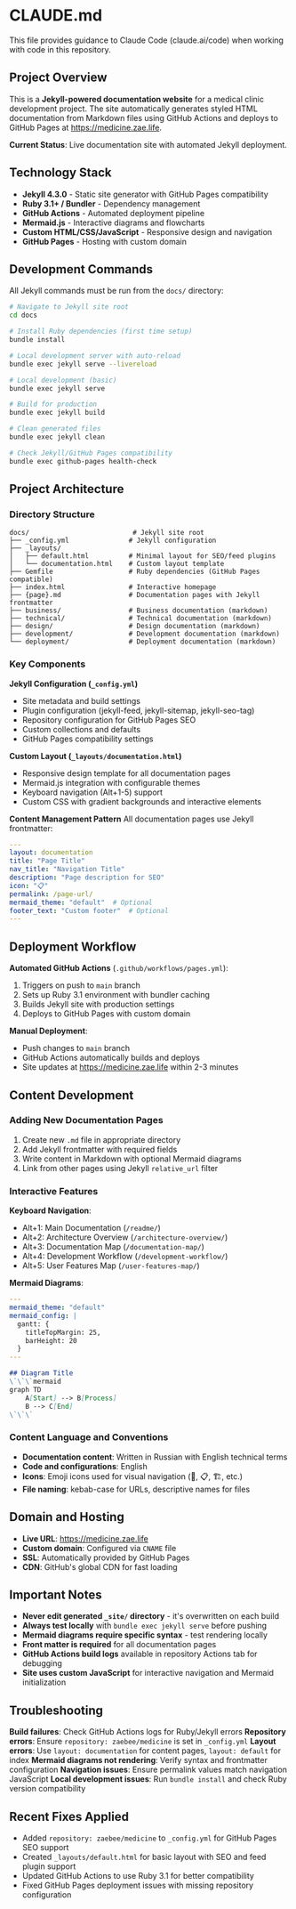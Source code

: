 # CLAUDE.md

This file provides guidance to Claude Code (claude.ai/code) when working with code in this repository.

## Project Overview

This is a **Jekyll-powered documentation website** for a medical clinic development project. The site automatically generates styled HTML documentation from Markdown files using GitHub Actions and deploys to GitHub Pages at https://medicine.zae.life.

**Current Status**: Live documentation site with automated Jekyll deployment.

## Technology Stack

- **Jekyll 4.3.0** - Static site generator with GitHub Pages compatibility
- **Ruby 3.1+ / Bundler** - Dependency management
- **GitHub Actions** - Automated deployment pipeline
- **Mermaid.js** - Interactive diagrams and flowcharts
- **Custom HTML/CSS/JavaScript** - Responsive design and navigation
- **GitHub Pages** - Hosting with custom domain

## Development Commands

All Jekyll commands must be run from the `docs/` directory:

```bash
# Navigate to Jekyll site root
cd docs

# Install Ruby dependencies (first time setup)
bundle install

# Local development server with auto-reload
bundle exec jekyll serve --livereload

# Local development (basic)
bundle exec jekyll serve

# Build for production
bundle exec jekyll build

# Clean generated files
bundle exec jekyll clean

# Check Jekyll/GitHub Pages compatibility
bundle exec github-pages health-check
```

## Project Architecture

### Directory Structure
```
docs/                          # Jekyll site root
├── _config.yml               # Jekyll configuration
├── _layouts/
│   ├── default.html          # Minimal layout for SEO/feed plugins
│   └── documentation.html    # Custom layout template
├── Gemfile                   # Ruby dependencies (GitHub Pages compatible)
├── index.html                # Interactive homepage
├── {page}.md                 # Documentation pages with Jekyll frontmatter
├── business/                 # Business documentation (markdown)
├── technical/                # Technical documentation (markdown)
├── design/                   # Design documentation (markdown)
├── development/              # Development documentation (markdown)
└── deployment/               # Deployment documentation (markdown)
```

### Key Components

**Jekyll Configuration (`_config.yml`)**
- Site metadata and build settings
- Plugin configuration (jekyll-feed, jekyll-sitemap, jekyll-seo-tag)
- Repository configuration for GitHub Pages SEO
- Custom collections and defaults
- GitHub Pages compatibility settings

**Custom Layout (`_layouts/documentation.html`)**
- Responsive design template for all documentation pages
- Mermaid.js integration with configurable themes
- Keyboard navigation (Alt+1-5) support
- Custom CSS with gradient backgrounds and interactive elements

**Content Management Pattern**
All documentation pages use Jekyll frontmatter:
```yaml
---
layout: documentation
title: "Page Title"
nav_title: "Navigation Title"
description: "Page description for SEO"
icon: "📋"
permalink: /page-url/
mermaid_theme: "default"  # Optional
footer_text: "Custom footer"  # Optional
---
```

## Deployment Workflow

**Automated GitHub Actions** (`.github/workflows/pages.yml`):
1. Triggers on push to `main` branch
2. Sets up Ruby 3.1 environment with bundler caching
3. Builds Jekyll site with production settings
4. Deploys to GitHub Pages with custom domain

**Manual Deployment**:
- Push changes to `main` branch
- GitHub Actions automatically builds and deploys
- Site updates at https://medicine.zae.life within 2-3 minutes

## Content Development

### Adding New Documentation Pages

1. Create new `.md` file in appropriate directory
2. Add Jekyll frontmatter with required fields
3. Write content in Markdown with optional Mermaid diagrams
4. Link from other pages using Jekyll `relative_url` filter

### Interactive Features

**Keyboard Navigation**:
- Alt+1: Main Documentation (`/readme/`)
- Alt+2: Architecture Overview (`/architecture-overview/`)
- Alt+3: Documentation Map (`/documentation-map/`)
- Alt+4: Development Workflow (`/development-workflow/`)
- Alt+5: User Features Map (`/user-features-map/`)

**Mermaid Diagrams**:
```yaml
---
mermaid_theme: "default"
mermaid_config: |
  gantt: {
    titleTopMargin: 25,
    barHeight: 20
  }
---
```

```markdown
## Diagram Title
\`\`\`mermaid
graph TD
    A[Start] --> B[Process]
    B --> C[End]
\`\`\`
```

### Content Language and Conventions

- **Documentation content**: Written in Russian with English technical terms
- **Code and configurations**: English
- **Icons**: Emoji icons used for visual navigation (🏥, 📋, 🏗️, etc.)
- **File naming**: kebab-case for URLs, descriptive names for files

## Domain and Hosting

- **Live URL**: https://medicine.zae.life
- **Custom domain**: Configured via `CNAME` file
- **SSL**: Automatically provided by GitHub Pages
- **CDN**: GitHub's global CDN for fast loading

## Important Notes

- **Never edit generated `_site/` directory** - it's overwritten on each build
- **Always test locally** with `bundle exec jekyll serve` before pushing
- **Mermaid diagrams require specific syntax** - test rendering locally
- **Front matter is required** for all documentation pages
- **GitHub Actions build logs** available in repository Actions tab for debugging
- **Site uses custom JavaScript** for interactive navigation and Mermaid initialization

## Troubleshooting

**Build failures**: Check GitHub Actions logs for Ruby/Jekyll errors
**Repository errors**: Ensure `repository: zaebee/medicine` is set in `_config.yml`
**Layout errors**: Use `layout: documentation` for content pages, `layout: default` for index
**Mermaid diagrams not rendering**: Verify syntax and frontmatter configuration
**Navigation issues**: Ensure permalink values match navigation JavaScript
**Local development issues**: Run `bundle install` and check Ruby version compatibility

## Recent Fixes Applied

- Added `repository: zaebee/medicine` to `_config.yml` for GitHub Pages SEO support
- Created `_layouts/default.html` for basic layout with SEO and feed plugin support
- Updated GitHub Actions to use Ruby 3.1 for better compatibility
- Fixed GitHub Pages deployment issues with missing repository configuration